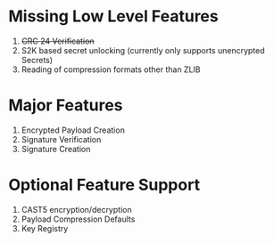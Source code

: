 # Missing Low Level Features

1. ~~CRC 24 Verification~~
2. S2K based secret unlocking (currently only supports unencrypted Secrets)
3. Reading of compression formats other than ZLIB

# Major Features

1. Encrypted Payload Creation
2. Signature Verification
3. Signature Creation

# Optional Feature Support

1. CAST5 encryption/decryption
2. Payload Compression Defaults
3. Key Registry